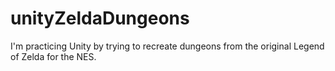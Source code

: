# unityZeldaDungeons
I'm practicing Unity by trying to recreate dungeons from the original Legend of Zelda for the NES.

